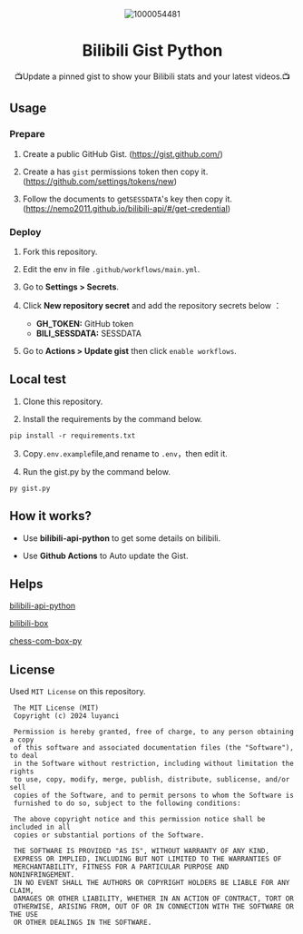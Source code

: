 <div align="center">

![1000054481](https://github.com/luyanci/bili-gist/assets/68143180/98f8a656-921c-4545-a754-86fc93173b69)

# Bilibili Gist Python

📺Update a pinned gist to show your Bilibili stats and your latest videos.📺

</div>

## Usage
### Prepare
1. Create a public GitHub Gist. (https://gist.github.com/)

1. Create a has `gist` permissions token then copy it. (https://github.com/settings/tokens/new)

1. Follow the documents to get`SESSDATA`'s key then copy it.(https://nemo2011.github.io/bilibili-api/#/get-credential)

### Deploy

1. Fork this repository.

2. Edit the env in file `.github/workflows/main.yml`.

3. Go to **Settings > Secrets**.

4. Click **New repository secret** and add the repository secrets below ：
   - **GH_TOKEN:**  GitHub token
   - **BILI_SESSDATA:** SESSDATA

5. Go to **Actions > Update gist** then click `enable workflows`.

## Local test

1. Clone this repository.

2. Install the requirements by the command below.

```
pip install -r requirements.txt
```

3. Copy`.env.example`file,and rename to `.env`，then edit it.

4. Run the gist.py by the command below.

```
py gist.py
```

## How it works?

 - Use **bilibili-api-python** to get some details on bilibili.

 - Use **Github Actions** to Auto update the Gist.

## Helps
[bilibili-api-python](https://github.com/nemo2011/bilibili-api)

[bilibili-box](https://github.com/KeJunMao/bilibili-box)

[chess-com-box-py](https://github.com/sciencepal/chess-com-box-py)

## License

Used `MIT License` on this repository.
```
 The MIT License (MIT)
 Copyright (c) 2024 luyanci

 Permission is hereby granted, free of charge, to any person obtaining a copy
 of this software and associated documentation files (the "Software"), to deal
 in the Software without restriction, including without limitation the rights
 to use, copy, modify, merge, publish, distribute, sublicense, and/or sell
 copies of the Software, and to permit persons to whom the Software is
 furnished to do so, subject to the following conditions:

 The above copyright notice and this permission notice shall be included in all
 copies or substantial portions of the Software.

 THE SOFTWARE IS PROVIDED "AS IS", WITHOUT WARRANTY OF ANY KIND,
 EXPRESS OR IMPLIED, INCLUDING BUT NOT LIMITED TO THE WARRANTIES OF
 MERCHANTABILITY, FITNESS FOR A PARTICULAR PURPOSE AND NONINFRINGEMENT.
 IN NO EVENT SHALL THE AUTHORS OR COPYRIGHT HOLDERS BE LIABLE FOR ANY CLAIM,
 DAMAGES OR OTHER LIABILITY, WHETHER IN AN ACTION OF CONTRACT, TORT OR
 OTHERWISE, ARISING FROM, OUT OF OR IN CONNECTION WITH THE SOFTWARE OR THE USE
 OR OTHER DEALINGS IN THE SOFTWARE.
```